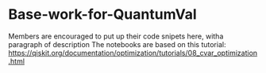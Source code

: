 # Base-work-for-QuantumVal
Members are encouraged to put up their code snipets here, witha paragraph of description
The notebooks are based on this tutorial:
https://qiskit.org/documentation/optimization/tutorials/08_cvar_optimization.html
